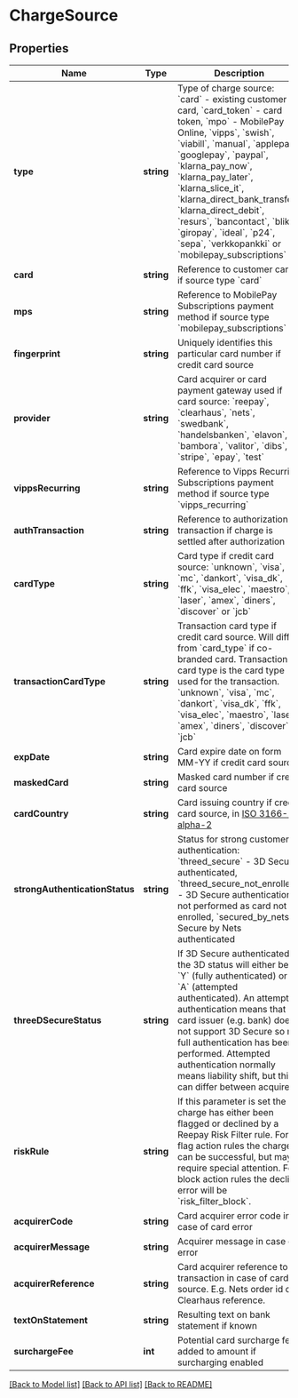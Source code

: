 # ChargeSource

## Properties
Name | Type | Description | Notes
------------ | ------------- | ------------- | -------------
**type** | **string** | Type of charge source: &#x60;card&#x60; - existing customer card, &#x60;card_token&#x60; - card token, &#x60;mpo&#x60; - MobilePay Online, &#x60;vipps&#x60;, &#x60;swish&#x60;, &#x60;viabill&#x60;, &#x60;manual&#x60;, &#x60;applepay&#x60;, &#x60;googlepay&#x60;, &#x60;paypal&#x60;, &#x60;klarna_pay_now&#x60;, &#x60;klarna_pay_later&#x60;, &#x60;klarna_slice_it&#x60;, &#x60;klarna_direct_bank_transfer&#x60;, &#x60;klarna_direct_debit&#x60;, &#x60;resurs&#x60;, &#x60;bancontact&#x60;, &#x60;blik&#x60;, &#x60;giropay&#x60;, &#x60;ideal&#x60;, &#x60;p24&#x60;, &#x60;sepa&#x60;, &#x60;verkkopankki&#x60; or &#x60;mobilepay_subscriptions&#x60; | 
**card** | **string** | Reference to customer card if source type &#x60;card&#x60; | [optional] 
**mps** | **string** | Reference to MobilePay Subscriptions payment method if source type &#x60;mobilepay_subscriptions&#x60; | [optional] 
**fingerprint** | **string** | Uniquely identifies this particular card number if credit card source | [optional] 
**provider** | **string** | Card acquirer or card payment gateway used if card source: &#x60;reepay&#x60;, &#x60;clearhaus&#x60;, &#x60;nets&#x60;, &#x60;swedbank&#x60;, &#x60;handelsbanken&#x60;, &#x60;elavon&#x60;, &#x60;bambora&#x60;, &#x60;valitor&#x60;, &#x60;dibs&#x60;, &#x60;stripe&#x60;, &#x60;epay&#x60;, &#x60;test&#x60; | [optional] 
**vippsRecurring** | **string** | Reference to Vipps Recurring Subscriptions payment method if source type &#x60;vipps_recurring&#x60; | [optional] 
**authTransaction** | **string** | Reference to authorization transaction if charge is settled after authorization | [optional] 
**cardType** | **string** | Card type if credit card source: &#x60;unknown&#x60;, &#x60;visa&#x60;, &#x60;mc&#x60;, &#x60;dankort&#x60;, &#x60;visa_dk&#x60;, &#x60;ffk&#x60;, &#x60;visa_elec&#x60;, &#x60;maestro&#x60;, &#x60;laser&#x60;, &#x60;amex&#x60;, &#x60;diners&#x60;, &#x60;discover&#x60; or &#x60;jcb&#x60; | [optional] 
**transactionCardType** | **string** | Transaction card type if credit card source. Will differ from &#x60;card_type&#x60; if co-branded card. Transaction card type is the card type used for the transaction. &#x60;unknown&#x60;, &#x60;visa&#x60;, &#x60;mc&#x60;, &#x60;dankort&#x60;, &#x60;visa_dk&#x60;, &#x60;ffk&#x60;, &#x60;visa_elec&#x60;, &#x60;maestro&#x60;, &#x60;laser&#x60;, &#x60;amex&#x60;, &#x60;diners&#x60;, &#x60;discover&#x60; or &#x60;jcb&#x60; | [optional] 
**expDate** | **string** | Card expire date on form MM-YY if credit card source | [optional] 
**maskedCard** | **string** | Masked card number if credit card source | [optional] 
**cardCountry** | **string** | Card issuing country if credit card source, in [ISO 3166-1 alpha-2](http://en.wikipedia.org/wiki/ISO_3166-1_alpha-2) | [optional] 
**strongAuthenticationStatus** | **string** | Status for strong customer authentication: &#x60;threed_secure&#x60; - 3D Secure authenticated, &#x60;threed_secure_not_enrolled&#x60; - 3D Secure authentication not performed as card not enrolled, &#x60;secured_by_nets&#x60; - Secure by Nets authenticated | [optional] 
**threeDSecureStatus** | **string** | If 3D Secure authenticated the 3D status will either be &#x60;Y&#x60; (fully authenticated) or &#x60;A&#x60; (attempted authenticated). An attempted authentication means that card issuer (e.g. bank) does not support 3D Secure so no full authentication has been performed. Attempted authentication normally means liability shift, but this can differ between acquirers. | [optional] 
**riskRule** | **string** | If this parameter is set the charge has either been flagged or declined by a Reepay Risk Filter rule. For flag action rules the charge can be successful, but may require special attention. For block action rules the decline error will be &#x60;risk_filter_block&#x60;. | [optional] 
**acquirerCode** | **string** | Card acquirer error code in case of card error | [optional] 
**acquirerMessage** | **string** | Acquirer message in case of error | [optional] 
**acquirerReference** | **string** | Card acquirer reference to transaction in case of card source. E.g. Nets order id or Clearhaus reference. | [optional] 
**textOnStatement** | **string** | Resulting text on bank statement if known | [optional] 
**surchargeFee** | **int** | Potential card surcharge fee added to amount if surcharging enabled | [optional] 

[[Back to Model list]](../README.md#documentation-for-models) [[Back to API list]](../README.md#documentation-for-api-endpoints) [[Back to README]](../README.md)


